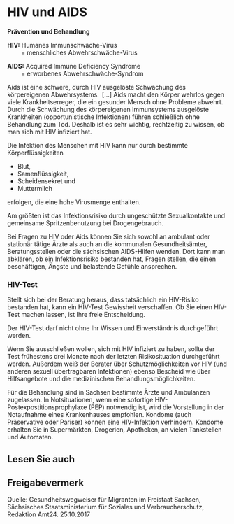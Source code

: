 # HIV und AIDS

**Prävention und Behandlung**

**HIV:** Humanes Immunschwäche-Virus  
        = menschliches Abwehrschwäche-Virus

**AIDS:** Acquired Immune Deficiency Syndrome  
        = erworbenes Abwehrschwäche-Syndrom

Aids ist eine schwere, durch HIV ausgelöste Schwächung des körpereigenen Abwehrsystems. [...] Aids macht den Körper wehrlos gegen viele Krankheitserreger, die ein gesunder Mensch ohne Probleme abwehrt. Durch die Schwächung des körpereigenen Immunsystems ausgelöste Krankheiten (opportunistische Infektionen) führen schließlich ohne Behandlung zum Tod. Deshalb ist es sehr wichtig, rechtzeitig zu wissen, ob man sich mit HIV infiziert hat.

Die Infektion des Menschen mit HIV kann nur durch bestimmte Körperflüssigkeiten

* Blut,
* Samenflüssigkeit,
* Scheidensekret und
* Muttermilch

erfolgen, die eine hohe Virusmenge enthalten.

Am größten ist das Infektionsrisiko durch ungeschützte Sexualkontakte und gemeinsame Spritzenbenutzung bei Drogengebrauch.

Bei Fragen zu HIV oder Aids können Sie sich sowohl an ambulant oder stationär tätige Ärzte als auch an die kommunalen Gesundheitsämter, Beratungsstellen oder die sächsischen AIDS-Hilfen wenden. Dort kann man abklären, ob ein Infektionsrisiko bestanden hat, Fragen stellen, die einen beschäftigen, Ängste und belastende Gefühle ansprechen.

### HIV-Test

Stellt sich bei der Beratung heraus, dass tatsächlich ein HIV-Risiko bestanden hat, kann ein HIV-Test Gewissheit verschaffen. Ob Sie einen HIV-Test machen lassen, ist Ihre freie Entscheidung.

Der HIV-Test darf nicht ohne Ihr Wissen und Einverständnis durchgeführt werden.

Wenn Sie ausschließen wollen, sich mit HIV infiziert zu haben, sollte der Test frühestens drei Monate nach der letzten Risikosituation durchgeführt werden. Außerdem weiß der Berater über Schutzmöglichkeiten vor HIV (und anderen sexuell übertragbaren Infektionen) ebenso Bescheid wie über Hilfsangebote und die medizinischen Behandlungsmöglichkeiten.

Für die Behandlung sind in Sachsen bestimmte Ärzte und Ambulanzen zugelassen. In Notsituationen, wenn eine sofortige HIV-Postexpostitionsprophylaxe (PEP) notwendig ist, wird die Vorstellung in der Notaufnahme eines Krankenhauses empfohlen. Kondome (auch Präservative oder Pariser) können eine HIV-Infektion verhindern. Kondome erhalten Sie in Supermärkten, Drogerien, Apotheken, an vielen Tankstellen und Automaten.

## Lesen Sie auch

## Freigabevermerk

Quelle: Gesundheitswegweiser für Migranten im Freistaat Sachsen, Sächsisches Staatsministerium für Soziales und Verbraucherschutz, Redaktion Amt24. 25.10.2017
